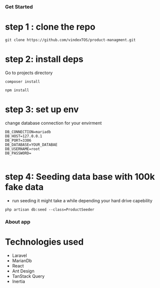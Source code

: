 ### Get Started

# step 1 : clone the repo

```
git clone https://github.com/vindexTOS/product-managment.git
```

# step 2: install deps

Go to projects directory

```
composer install

npm install
```

# step 3: set up env

change database connection for your envirment

```
DB_CONNECTION=mariadb
DB_HOST=127.0.0.1
DB_PORT=3306
DB_DATABASE=YOUR_DATABAE
DB_USERNAME=root
DB_PASSWORD=


```

# step 4: Seeding data base with 100k fake data

- run seeding
  it might take a while depending your hard drive capebility

```
php artisan db:seed --class=ProductSeeder
```

### About app

# Technologies used

- Laravel
- MarianDb
- React
- Ant Design
- TanStack Query
- Inertia
